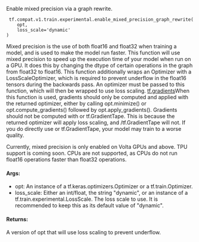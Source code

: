 Enable mixed precision via a graph rewrite.

```
 tf.compat.v1.train.experimental.enable_mixed_precision_graph_rewrite(
    opt,
    loss_scale='dynamic'
)
```
Mixed precision is the use of both float16 and float32 when training a model, and is used to make the model run faster. This function will use mixed precision to speed up the execution time of your model when run on a GPU. It does this by changing the dtype of certain operations in the graph from float32 to float16.
This function additionally wraps an Optimizer with a LossScaleOptimizer, which is required to prevent underflow in the float16 tensors during the backwards pass. An optimizer must be passed to this function, which will then be wrapped to use loss scaling.
[tf.gradients](https://tensorflow.google.cn/api_docs/python/tf/gradients)When this function is used, gradients should only be computed and applied with the returned optimizer, either by calling opt.minimize() or opt.compute_gradients() followed by opt.apply_gradients(). Gradients should not be computed with  or tf.GradientTape. This is because the returned optimizer will apply loss scaling, and /tf.GradientTape will not. If you do directly use  or tf.GradientTape, your model may train to a worse quality.

Currently, mixed precision is only enabled on Volta GPUs and above. TPU support is coming soon. CPUs are not supported, as CPUs do not run float16 operations faster than float32 operations.
#### Args:
- opt: An instance of a tf.keras.optimizers.Optimizer or a tf.train.Optimizer.
- loss_scale: Either an int/float, the string "dynamic", or an instance of a tf.train.experimental.LossScale. The loss scale to use. It is recommended to keep this as its default value of "dynamic".
#### Returns:
A version of opt that will use loss scaling to prevent underflow.
